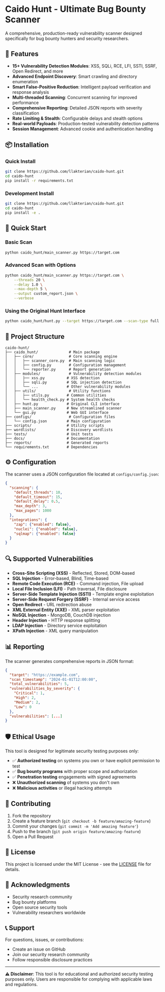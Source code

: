 # Caido Hunt - Ultimate Bug Bounty Scanner

A comprehensive, production-ready vulnerability scanner designed specifically for bug bounty hunters and security researchers.

## 🚀 Features

- **15+ Vulnerability Detection Modules**: XSS, SQLi, RCE, LFI, SSTI, SSRF, Open Redirect, and more
- **Advanced Endpoint Discovery**: Smart crawling and directory enumeration
- **Smart False-Positive Reduction**: Intelligent payload verification and response analysis
- **Multi-threaded Scanning**: Concurrent scanning for improved performance
- **Comprehensive Reporting**: Detailed JSON reports with severity classification
- **Rate Limiting & Stealth**: Configurable delays and stealth options
- **Real-world Payloads**: Production-tested vulnerability detection patterns
- **Session Management**: Advanced cookie and authentication handling

## 📦 Installation

### Quick Install
```bash
git clone https://github.com/llakterian/caido-hunt.git
cd caido-hunt
pip install -r requirements.txt
```

### Development Install
```bash
git clone https://github.com/llakterian/caido-hunt.git
cd caido-hunt
pip install -e .
```

## 🏃 Quick Start

### Basic Scan
```bash
python caido_hunt/main_scanner.py https://target.com
```

### Advanced Scan with Options
```bash
python caido_hunt/main_scanner.py https://target.com \
    --threads 20 \
    --delay 1.0 \
    --max-depth 5 \
    --output custom_report.json \
    --verbose
```

### Using the Original Hunt Interface
```bash
python caido_hunt/hunt.py --target https://target.com --scan-type full
```

## 📁 Project Structure

```
caido-hunt/
├── caido_hunt/              # Main package
│   ├── core/                # Core scanning engine
│   │   ├── scanner_core.py  # Main scanning logic
│   │   ├── config.py        # Configuration management
│   │   └── reporter.py      # Report generation
│   ├── modules/             # Vulnerability detection modules
│   │   ├── xss.py          # XSS detection
│   │   ├── sqli.py         # SQL injection detection
│   │   └── ...             # Other vulnerability modules
│   ├── utils/               # Utility functions
│   │   ├── utils.py        # Common utilities
│   │   └── health_check.py # System health checks
│   ├── hunt.py             # Original CLI interface
│   ├── main_scanner.py     # New streamlined scanner
│   └── gui.py              # Web GUI interface
├── configs/                 # Configuration files
│   └── config.json         # Main configuration
├── scripts/                # Utility scripts
├── wordlists/              # Discovery wordlists
├── tests/                  # Unit tests
├── docs/                   # Documentation
├── reports/                # Generated reports
└── requirements.txt        # Dependencies
```

## ⚙️ Configuration

The scanner uses a JSON configuration file located at `configs/config.json`:

```json
{
  "scanning": {
    "default_threads": 10,
    "default_timeout": 15,
    "default_delay": 0.5,
    "max_depth": 3,
    "max_pages": 1000
  },
  "integrations": {
    "zap": {"enabled": false},
    "nuclei": {"enabled": false},
    "sqlmap": {"enabled": false}
  }
}
```

## 🔍 Supported Vulnerabilities

- **Cross-Site Scripting (XSS)** - Reflected, Stored, DOM-based
- **SQL Injection** - Error-based, Blind, Time-based
- **Remote Code Execution (RCE)** - Command injection, File upload
- **Local File Inclusion (LFI)** - Path traversal, File disclosure
- **Server-Side Template Injection (SSTI)** - Template engine exploitation
- **Server-Side Request Forgery (SSRF)** - Internal service access
- **Open Redirect** - URL redirection abuse
- **XML External Entity (XXE)** - XML parser exploitation
- **NoSQL Injection** - MongoDB, CouchDB injection
- **Header Injection** - HTTP response splitting
- **LDAP Injection** - Directory service exploitation
- **XPath Injection** - XML query manipulation

## 📊 Reporting

The scanner generates comprehensive reports in JSON format:

```json
{
  "target": "https://example.com",
  "scan_timestamp": "2024-01-01T12:00:00",
  "total_vulnerabilities": 5,
  "vulnerabilities_by_severity": {
    "Critical": 1,
    "High": 2,
    "Medium": 2,
    "Low": 0
  },
  "vulnerabilities": [...]
}
```

## 🛡️ Ethical Usage

This tool is designed for legitimate security testing purposes only:

- ✅ **Authorized testing** on systems you own or have explicit permission to test
- ✅ **Bug bounty programs** with proper scope and authorization
- ✅ **Penetration testing** engagements with signed agreements
- ❌ **Unauthorized scanning** of systems you don't own
- ❌ **Malicious activities** or illegal hacking attempts

## 🤝 Contributing

1. Fork the repository
2. Create a feature branch (`git checkout -b feature/amazing-feature`)
3. Commit your changes (`git commit -m 'Add amazing feature'`)
4. Push to the branch (`git push origin feature/amazing-feature`)
5. Open a Pull Request

## 📝 License

This project is licensed under the MIT License - see the [LICENSE](LICENSE) file for details.

## 🙏 Acknowledgments

- Security research community
- Bug bounty platforms
- Open source security tools
- Vulnerability researchers worldwide

## 📞 Support

For questions, issues, or contributions:
- Create an issue on GitHub
- Join our security research community
- Follow responsible disclosure practices

---

**⚠️ Disclaimer**: This tool is for educational and authorized security testing purposes only. Users are responsible for complying with applicable laws and regulations.
